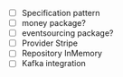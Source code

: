 - [ ] Specification pattern
- [ ] money package?
- [ ] eventsourcing package?
- [ ] Provider Stripe
- [ ] Repository InMemory
- [ ] Kafka integration